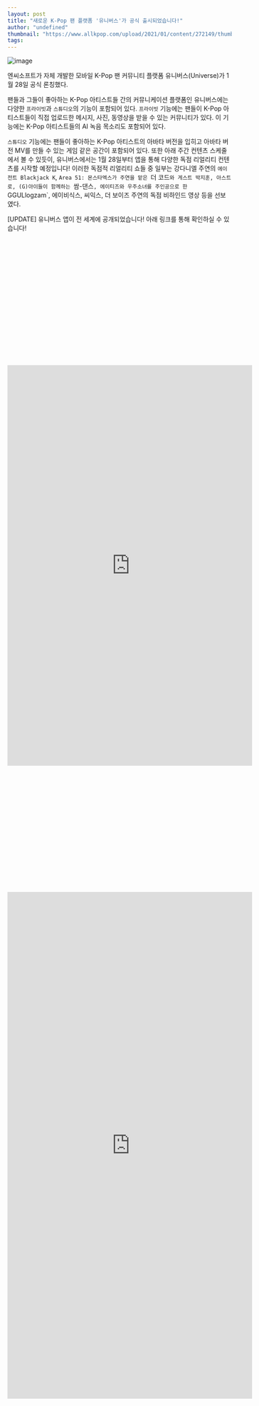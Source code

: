 ```yaml
---
layout: post
title: "새로운 K-Pop 팬 플랫폼 '유니버스'가 공식 출시되었습니다!"
author: "undefined"
thumbnail: "https://www.allkpop.com/upload/2021/01/content/272149/thumb/1611802197-20210127-universe.jpg"
tags: 
---
```



![image](https://www.allkpop.com/upload/2021/01/content/272149/1611802197-20210127-universe.jpg)

엔씨소프트가 자체 개발한 모바일 K-Pop 팬 커뮤니티 플랫폼 유니버스(Universe)가 1월 28일 공식 론칭했다.

팬들과 그들이 좋아하는 K-Pop 아티스트들 간의 커뮤니케이션 플랫폼인 유니버스에는 다양한 `프라이빗`과 `스튜디오`의 기능이 포함되어 있다. `프라이빗` 기능에는 팬들이 K-Pop 아티스트들이 직접 업로드한 메시지, 사진, 동영상을 받을 수 있는 커뮤니티가 있다. 이 기능에는 K-Pop 아티스트들의 AI 녹음 목소리도 포함되어 있다.

`스튜디오` 기능에는 팬들이 좋아하는 K-Pop 아티스트의 아바타 버전을 입히고 아바타 버전 MV를 만들 수 있는 게임 같은 공간이 포함되어 있다. 또한 아래 주간 컨텐츠 스케줄에서 볼 수 있듯이, 유니버스에서는 1월 28일부터 앱을 통해 다양한 독점 리얼리티 컨텐츠를 시작할 예정입니다! 이러한 독점적 리얼리티 쇼들 중 일부는 강다니엘 주연의 `에이전트 Blackjack K`, `Area 51: 몬스타엑스가 주연을 맡은 `더 코드`와 게스트 박지훈, 아스트로, (G)아이들이 함께하는 `쌈-댄스`, 에이티즈와 우주소녀를 주인공으로 한 `GGULlogzam`, 에이비식스, 씨익스, 더 보이즈 주연의 독점 비하인드 영상 등을 선보였다.

[UPDATE] 유니버스 앱이 전 세계에 공개되었습니다! 아래 링크를 통해 확인하실 수 있습니다!


<div class="video_wrapper" style="padding-top: 56.25%;">
    <iframe id="twitter-widget-0" scrolling="no" frameborder="0" allowtransparency="true" allowfullscreen="true" class="" style="position: static; visibility: visible; width: 550px; height: 898px; display: block; flex-grow: 1;" title="Twitter Tweet" src="https://platform.twitter.com/embed/index.html?creatorScreenName=allkpop&amp;dnt=false&amp;embedId=twitter-widget-0&amp;frame=false&amp;hideCard=false&amp;hideThread=false&amp;id=1354662884467331074&amp;lang=en&amp;origin=https%3A%2F%2Fwww.allkpop.com%2Farticle%2F2021%2F01%2Fbrand-new-k-pop-fan-platform-universe-has-officially-launched&amp;siteScreenName=allkpop&amp;theme=light&amp;widgetsVersion=ed20a2b%3A1601588405575&amp;width=550px" data-tweet-id="1354662884467331074"></iframe>
</div>



<div class="video_wrapper" style="padding-top: 56.25%;">
    <iframe id="twitter-widget-1" scrolling="no" frameborder="0" allowtransparency="true" allowfullscreen="true" class="" style="position: static; visibility: visible; width: 550px; height: 1136px; display: block; flex-grow: 1;" title="Twitter Tweet" src="https://platform.twitter.com/embed/index.html?creatorScreenName=allkpop&amp;dnt=false&amp;embedId=twitter-widget-1&amp;frame=false&amp;hideCard=false&amp;hideThread=false&amp;id=1354263004523597833&amp;lang=en&amp;origin=https%3A%2F%2Fwww.allkpop.com%2Farticle%2F2021%2F01%2Fbrand-new-k-pop-fan-platform-universe-has-officially-launched&amp;siteScreenName=allkpop&amp;theme=light&amp;widgetsVersion=ed20a2b%3A1601588405575&amp;width=550px" data-tweet-id="1354263004523597833"></iframe>
</div>
